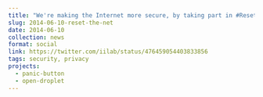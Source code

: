 ```yaml
---
title: "We're making the Internet more secure, by taking part in #ResetTheNet http://resetthenet.org"
slug: 2014-06-10-reset-the-net
date: 2014-06-10
collection: news
format: social
link: https://twitter.com/iilab/status/476459054403833856
tags: security, privacy
projects:
  - panic-button
  - open-droplet
---
```



